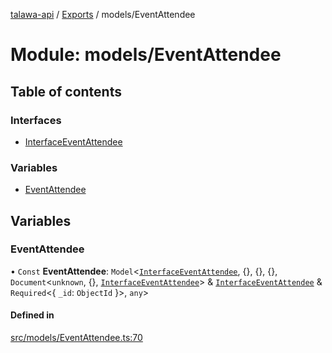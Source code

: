 [talawa-api](../README.md) / [Exports](../modules.md) / models/EventAttendee

# Module: models/EventAttendee

## Table of contents

### Interfaces

- [InterfaceEventAttendee](../interfaces/models_EventAttendee.InterfaceEventAttendee.md)

### Variables

- [EventAttendee](models_EventAttendee.md#eventattendee)

## Variables

### EventAttendee

• `Const` **EventAttendee**: `Model`\<[`InterfaceEventAttendee`](../interfaces/models_EventAttendee.InterfaceEventAttendee.md), \{\}, \{\}, \{\}, `Document`\<`unknown`, \{\}, [`InterfaceEventAttendee`](../interfaces/models_EventAttendee.InterfaceEventAttendee.md)\> & [`InterfaceEventAttendee`](../interfaces/models_EventAttendee.InterfaceEventAttendee.md) & `Required`\<\{ `_id`: `ObjectId`  \}\>, `any`\>

#### Defined in

[src/models/EventAttendee.ts:70](https://github.com/PalisadoesFoundation/talawa-api/blob/4c7d3ea/src/models/EventAttendee.ts#L70)
